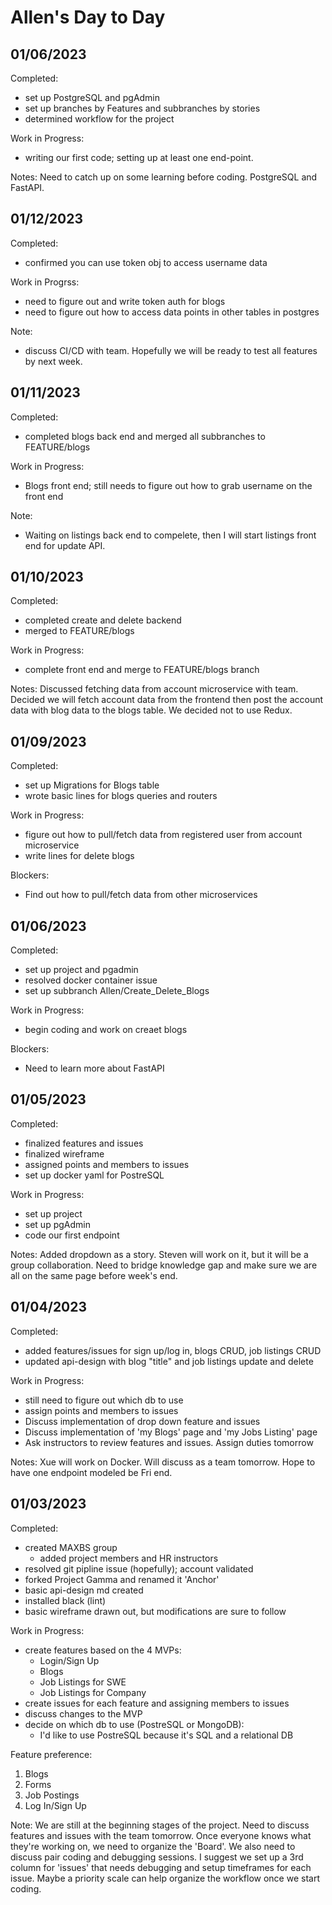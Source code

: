 # Allen's Day to Day

## 01/06/2023

Completed:

- set up PostgreSQL and pgAdmin
- set up branches by Features and subbranches by stories
- determined workflow for the project

Work in Progress:

- writing our first code; setting up at least one end-point.

Notes:
Need to catch up on some learning before coding. PostgreSQL and FastAPI.
## 01/12/2023
Completed:
- confirmed you can use token obj to access username data

Work in Progrss:
- need to figure out and write token auth for blogs
- need to figure out how to access data points in other tables in postgres

Note:
- discuss CI/CD with team. Hopefully we will be ready to test all features by next week.

## 01/11/2023
Completed:
- completed blogs back end and merged all subbranches to FEATURE/blogs

Work in Progress:
- Blogs front end; still needs to figure out how to grab username on the front end

Note:
- Waiting on listings back end to compelete, then I will start listings front end for update API.

## 01/10/2023

Completed:

- completed create and delete backend
- merged to FEATURE/blogs

Work in Progress:

- complete front end and merge to FEATURE/blogs branch

Notes:
Discussed fetching data from account microservice with team. Decided we will fetch account data from the frontend then post the account data with blog data to the blogs table. We decided not to use Redux.

## 01/09/2023

Completed:

- set up Migrations for Blogs table
- wrote basic lines for blogs queries and routers

Work in Progress:

- figure out how to pull/fetch data from registered user from account microservice
- write lines for delete blogs

Blockers:

- Find out how to pull/fetch data from other microservices

## 01/06/2023

Completed:

- set up project and pgadmin
- resolved docker container issue
- set up subbranch Allen/Create_Delete_Blogs

Work in Progress:

- begin coding and work on creaet blogs

Blockers:

- Need to learn more about FastAPI

## 01/05/2023

Completed:

- finalized features and issues
- finalized wireframe
- assigned points and members to issues
- set up docker yaml for PostreSQL

Work in Progress:

- set up project
- set up pgAdmin
- code our first endpoint

Notes:
Added dropdown as a story. Steven will work on it, but it will be a group collaboration. Need to bridge knowledge gap and make sure we are all on the same page before week's end.

## 01/04/2023

Completed:

- added features/issues for sign up/log in, blogs CRUD, job listings CRUD
- updated api-design with blog "title" and job listings update and delete

Work in Progress:

- still need to figure out which db to use
- assign points and members to issues
- Discuss implementation of drop down feature and issues
- Discuss implementation of 'my Blogs' page and 'my Jobs Listing' page
- Ask instructors to review features and issues. Assign duties tomorrow

Notes:
Xue will work on Docker. Will discuss as a team tomorrow. Hope to have one endpoint modeled be Fri end.

## 01/03/2023

Completed:

- created MAXBS group
  - added project members and HR instructors
- resolved git pipline issue (hopefully); account validated
- forked Project Gamma and renamed it 'Anchor'
- basic api-design md created
- installed black (lint)
- basic wireframe drawn out, but modifications are sure to follow

Work in Progress:

- create features based on the 4 MVPs:
  - Login/Sign Up
  - Blogs
  - Job Listings for SWE
  - Job Listings for Company
- create issues for each feature and assigning members to issues
- discuss changes to the MVP
- decide on which db to use (PostreSQL or MongoDB):
  - I'd like to use PostreSQL because it's SQL and a relational DB

Feature preference:

1. Blogs
2. Forms
3. Job Postings
4. Log In/Sign Up

Note:
We are still at the beginning stages of the project. Need to discuss features and issues with the team tomorrow. Once everyone knows what they're working on, we need to organize the 'Board'. We also need to discuss pair coding and debugging sessions. I suggest we set up a 3rd column for 'issues' that needs debugging and setup timeframes for each issue. Maybe a priority scale can help organize the workflow once we start coding.
